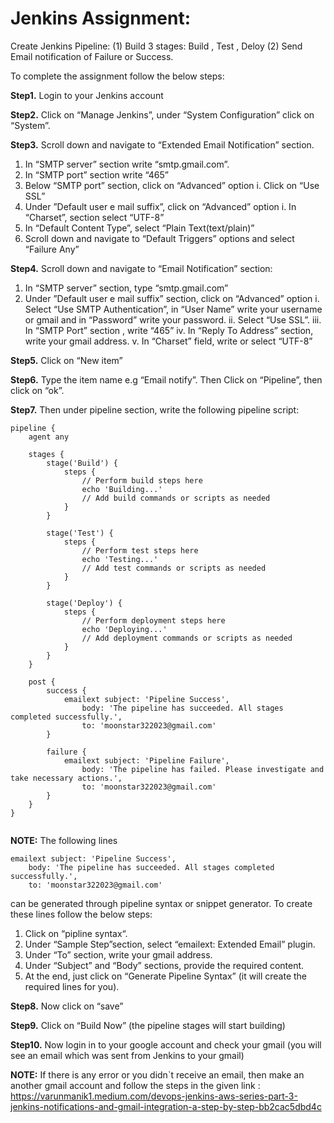 # Jenkins Assignment:
Create Jenkins Pipeline:
(1) Build 3 stages:  Build , Test , Deloy  (2) Send Email notification of Failure or Success.

To complete the assignment follow the below steps:
 

**Step1.** Login to your Jenkins account


**Step2.** Click on  “Manage Jenkins”, under “System Configuration” click on “System”.


**Step3.** Scroll down and navigate to “Extended Email Notification” section.
1. In “SMTP server” section write “smtp.gmail.com”.
2. In “SMTP port” section write “465”
3. Below “SMTP port” section, click on “Advanced” option
i. Click on “Use SSL”
4. Under ”Default user e mail suffix”, click on “Advanced” option
i. In “Charset”, section select “UTF-8”
5. In “Default Content Type”, select “Plain Text(text/plain)”
6. Scroll down and navigate to “Default Triggers” options and select “Failure Any”
   

**Step4.** Scroll down and navigate to “Email Notification” section:

1. In “SMTP server” section, type “smtp.gmail.com”
2. Under ”Default user e mail suffix” section, click on “Advanced” option
i. Select “Use SMTP Authentication”, in “User Name”  write your username or gmail and in “Password”  write your password.
ii. Select “Use SSL”.
iii. In “SMTP Port” section , write “465”
iv. In  “Reply To Address” section, write your gmail address.
v. In  “Charset” field, write or select “UTF-8”
 

**Step5.** Click on “New item”


**Step6.** Type the item name e.g “Email notify”. Then Click on “Pipeline”, then click on “ok”.


**Step7.** Then under pipeline section, write the following pipeline script:
```
pipeline {
    agent any
    
    stages {
        stage('Build') {
            steps {
                // Perform build steps here
                echo 'Building...'
                // Add build commands or scripts as needed
            }
        }
        
        stage('Test') {
            steps {
                // Perform test steps here
                echo 'Testing...'
                // Add test commands or scripts as needed
            }
        }
        
        stage('Deploy') {
            steps {
                // Perform deployment steps here
                echo 'Deploying...'
                // Add deployment commands or scripts as needed
            }
        }
    }
    
    post {
        success {
            emailext subject: 'Pipeline Success',
                body: 'The pipeline has succeeded. All stages completed successfully.',
                to: 'moonstar322023@gmail.com'
        }
        
        failure {
            emailext subject: 'Pipeline Failure',
                body: 'The pipeline has failed. Please investigate and take necessary actions.',
                to: 'moonstar322023@gmail.com'
        }
    }
}
    	
``` 
 
**NOTE:** The following lines
```
emailext subject: 'Pipeline Success',
    body: 'The pipeline has succeeded. All stages completed successfully.',
    to: 'moonstar322023@gmail.com'
```
can be generated through pipeline syntax or snippet generator. To create these lines follow the below steps:
 
1. Click on “pipline syntax“.
2. Under “Sample Step”section, select  “emailext: Extended Email” plugin.
3. Under “To” section, write your gmail address.
4. Under “Subject” and “Body” sections, provide the required content.
5. At the end, just click on “Generate Pipeline Syntax” (it will create the required lines for you).
 

**Step8.** Now click on “save”


**Step9.** Click on “Build Now” (the pipeline stages will start building)


**Step10.** Now login in to your google account and check your gmail (you will see an email which was sent from Jenkins to your gmail)

**NOTE:** If there is any error or you didn`t receive an email, then make an another gmail account and follow the steps in the given link :
https://varunmanik1.medium.com/devops-jenkins-aws-series-part-3-jenkins-notifications-and-gmail-integration-a-step-by-step-bb2cac5dbd4c
 

